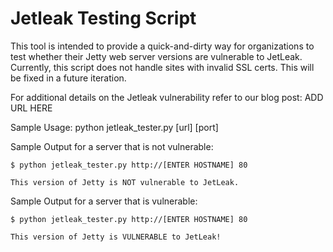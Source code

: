 # Jetleak Testing Script

This tool is intended to provide a quick-and-dirty way for organizations to test whether their Jetty web server versions are vulnerable to JetLeak. Currently, this script does not handle sites with invalid SSL certs. This will be fixed in a future iteration.

For additional details on the Jetleak vulnerability refer to our blog post:
ADD URL HERE

Sample Usage: python jetleak_tester.py [url] [port]

Sample Output for a server that is not vulnerable:

```
$ python jetleak_tester.py http://[ENTER HOSTNAME] 80

This version of Jetty is NOT vulnerable to JetLeak.
```

Sample Output for a server that is vulnerable:

```
$ python jetleak_tester.py http://[ENTER HOSTNAME] 80

This version of Jetty is VULNERABLE to JetLeak!
```
